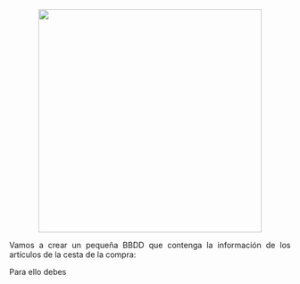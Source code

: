 <div align="justify">

<div align="center">
<img src="https://s03.s3c.es/imag/_v0/770x420/2/6/2/Compra-online.jpg" width="400px"/>
</div>

Vamos a crear un pequeña BBDD que contenga la información de los artículos de la cesta de la compra:

Para ello debes 


</div>
